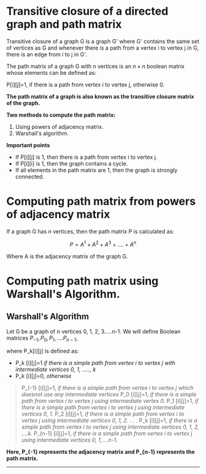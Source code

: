 # Transitive closure of a directed graph and path matrix

Transitive closure of a graph G is a graph G' where G' contains the same set of vertices as G and whenever there is a path from a vertex i to vertex j in G, there is an edge from i to j in G'.

The path matrix of a graph G with n vertices is an $n\times n$ boolean matrix whose elements can be defined as:

P[i][j]=1, if there is a path from vertex i to vertex j, otherwise 0.

**The path matrix of a graph is also known as the transitive closure matrix of the graph.**

**Two methods to compute the path matrix:**

1. Using powers of adjacency matrix.
2. Warshall's algorithm.

**Important points**
- If P[i][j] is 1, then there is a path from vertex i to vertex j.
- If P[i][i] is 1, then the graph contains a cycle.
- If all elements in the path matrix are 1, then the graph is strongly connected.


# Computing path matrix from powers of adjacency matrix

If a graph G has $n$ vertices, then the path matrix P is calculated as:

$$P=A^1 + A^2 + A^3 + ....+ A^n$$

Where A is the adjacency matrix of the graph G.

# Computing path matrix using Warshall's Algorithm.

## Warshall's Algorithm

Let G be a graph of n vertices 0, 1, 2, 3.....n-1. We will define Boolean matrices $P_{-1}, P_0, P_1, ....P_{n-1}$,

where P_k[i][j] is defined as:

- P_k [i][j]=1 _if there is a simple path from vertex i to vertex j with intermediate vertices 0, 1, ....., k_
- P_k [i][j]=0, _otherwise_


> P_{-1} [i][j]=1, _if there is a simple path from vertex i to vertex j which doesnot use any intermediate vertices_
> P_0 [i][j]=1, _if there is a simple path from vertex i to vertex j using intermediate vertex 0._
> P_1 [i][j]=1, _if there is a simple path from vertex i to vertex j using intermediate vertices 0, 1._
> P_2 [i][j]=1, _if there is a simple path from vertex i to vertex j using intermediate vertices 0, 1, 2._
> .
> .
> .
> P_k [i][j]=1, _if there is a simple path from vertex i to vertex j using intermediate vertices 0, 1, 2, ....k._
> P_{n-1} [i][j]=1, _if there is a simple path from vertex i to vertex j using intermediate vertices 0, 1,....n-1._


**Here, P_{-1} represents the adjacency matrix and P_{n-1} represents the path matrix.**

---
